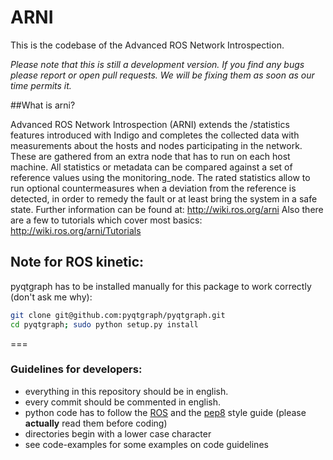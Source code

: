 ARNI
=========
This is the codebase of the Advanced ROS Network Introspection.

*Please note that this is still a development version. If you find any bugs please report or open pull requests. We will be fixing them as soon as our time permits it.*

##What is arni?

Advanced ROS Network Introspection (ARNI) extends the /statistics features introduced with Indigo and completes the collected data with measurements about the hosts and nodes participating in the network. These are gathered from an extra node that has to run on each host machine. All statistics or metadata can be compared against a set of reference values using the monitoring_node. The rated statistics allow to run optional countermeasures when a deviation from the reference is detected, in order to remedy the fault or at least bring the system in a safe state.
Further information can be found at: http://wiki.ros.org/arni
Also there are a few to tutorials which cover most basics: http://wiki.ros.org/arni/Tutorials


## Note for ROS kinetic:
pyqtgraph has to be installed manually for this package to work correctly (don't ask me why):
```bash
git clone git@github.com:pyqtgraph/pyqtgraph.git
cd pyqtgraph; sudo python setup.py install
```


===

### Guidelines for developers:
- everything in this repository should be in english.
- every commit should be commented in english.
- python code has to follow the  [ROS](http://wiki.ros.org/PyStyleGuide) and the [pep8](http://legacy.python.org/dev/peps/pep-0008/)
style guide (please **actually** read them before coding)
- directories begin with a lower case character
- see code-examples for some examples on code guidelines
